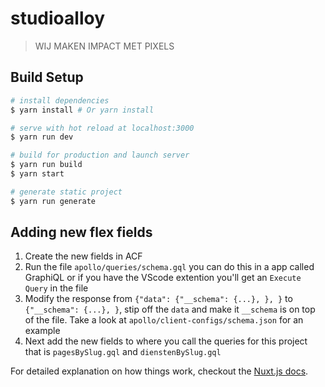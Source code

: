 # studioalloy

> WIJ MAKEN IMPACT MET PIXELS

## Build Setup

```bash
# install dependencies
$ yarn install # Or yarn install

# serve with hot reload at localhost:3000
$ yarn run dev

# build for production and launch server
$ yarn run build
$ yarn start

# generate static project
$ yarn run generate
```

## Adding new flex fields

1. Create the new fields in ACF
1. Run the file `apollo/queries/schema.gql` you can do this in a app called GraphiQL or if you have the VScode extention you'll get an `Execute Query` in the file
1. Modify the response from `{"data": {"__schema": {...}, }, }` to  `{"__schema": {...}, }`, stip off the `data` and make it `__schema` is on top of the file. Take a look at `apollo/client-configs/schema.json` for an example
1. Next add the new fields to where you call the queries for this project that is `pagesBySlug.gql` and `dienstenBySlug.gql`


For detailed explanation on how things work, checkout the [Nuxt.js docs](https://github.com/nuxt/nuxt.js).
